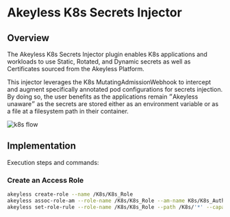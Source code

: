 
# Akeyless K8s Secrets Injector

## Overview

The Akeyless K8s Secrets Injector plugin enables K8s applications and workloads to use Static, Rotated, and Dynamic secrets as well as Certificates sourced from the Akeyless Platform.

This injector leverages the K8s MutatingAdmissionWebhook to intercept and augment specifically annotated pod configurations for secrets injection. By doing so, the user benefits as the applications remain ״Akeyless unaware״ as the secrets are stored either as an environment variable or as a file at a filesystem path in their container.

![k8s flow](https://files.readme.io/fcf538d-k8s-injection.png)


## Implementation  
Execution steps and commands:

### Create an Access Role

```bash
akeyless create-role --name /K8s/K8s_Role
akeyless assoc-role-am --role-name /K8s/K8s_Role --am-name K8s/K8s_Auth
akeyless set-role-rule --role-name /K8s/K8s_Role --path /K8s/'*' --capability read --capability list

```